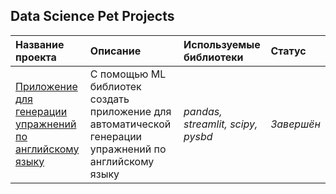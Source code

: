 ## Data Science Pet Projects

 
| Название проекта | Описание | Используемые библиотеки | Статус |
| :---------------------- | :---------------------- | :---------------------- | :---------------------- |
| [Приложение для генерации упражнений по английскому языку](https://github.com/EVD-23/pet-projects/tree/main/english_exercises_app) | С помощью  ML библиотек создать приложение для автоматической генерации упражнений по английскому языку| *pandas, streamlit, scipy, pysbd*| *Завершён* |
